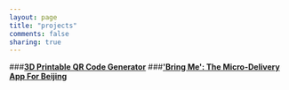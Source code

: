```yaml
---
layout: page
title: "projects"
comments: false
sharing: true
---
```

###**[3D Printable QR Code Generator](http://getmystl.com)**
###**['Bring Me': The Micro-Delivery App For Beijing](http://getbringme.com)**
